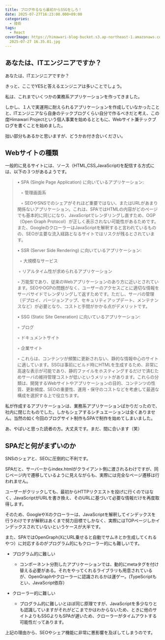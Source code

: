 ```yaml
---
title: ブログ作るなら最初からSSGをしろ！
date: 2025-07-27T16:23:00.000+09:00
categories:
  - 技術
tags:
  - React
coverImage: https://himawari-blog-bucket.s3.ap-northeast-1.amazonaws.com/posts/images/9f3658b5-e4de-411c-9910-e0b4d976cd08-スクリーンショット
  2025-07-27 16.35.01.jpg
---
```

## あなたは、ITエンジニアですか？

あなたは、ITエンジニアですか？

きっと、ここでYESと答えるエンジニアは多いことでしょう。

私は、これまでいくつかの業務系アプリケーションを作ってきました。

しかし、１人で実運用に耐えられるアプリケーションを作成していなかったことと、ITエンジニアなら自身のテックブログくらい自分で作るべきだと考え、この度Himawari Projectという個人事業を始めるとともに、Webサイト兼テックブログを書くことを始めました。

拙い部分もあるかと思いますが、どうかお付き合いください。

## Webサイトの種類

一般的に見るサイトには、ソース（HTML,CSS,JavaScript)を配信する方式には、以下の３つがあるようです。

> • SPA (Single Page Application) に向いているアプリケーション: 
>
>    ◦ 管理画面系 
>
>    ◦ SEOやSNSでのシェアがそれほど重要ではない、またはURLがあまり関係ないアプリケーション。これは、SPAではHTMLの内容がどのページでも基本的に同じになり、JavaScriptでレンダリングし直すため、OGP（Open Graph Protocol）が正しく表示されない可能性があるためです。また、GoogleのクローラーはJavaScriptを解釈すると言われているものの、SEOが主要な流入経路となるサイトではリスクが残るとされています。
>
> • SSR (Server Side Rendering) に向いているアプリケーション:  
>
>   ◦ 大規模なサービス   
>
>  ◦ リアルタイム性が求められるアプリケーション    
>
> ◦ 万能型であり、従来のWebアプリケーションのあり方に近いとされています。SEOやOGPの問題がなく、ユーザーのアクセスごとに適切な情報をサーバサイドでレンダリングして返すためです。ただし、サーバの管理（デプロイ、バージョンアップ、セキュリティアップデート、メンテナンスなど）が必要となり、コストと手間がかかる点がデメリットです。
>
> • SSG (Static Site Generation) に向いているアプリケーション:    
>
> ◦ ブログ    
>
> ◦ ドキュメントサイト    
>
> ◦ 企業サイト    
>
> ◦ これらは、コンテンツが頻繁に更新されない、静的な情報中心のサイトに適しています。SSGは事前にビルド時にHTMLを生成するため、非常に高速な表示が可能であり、静的ファイルをホスティングするだけで済むためサーバの維持管理コストが低いというメリットがあります。これらの分類は、開発するWebサイトやアプリケーションの目的、コンテンツの性質、更新頻度、SEOの重要性、運用・保守のコストなどを考慮して最適な構成を選択する上で役立ちます。

私が作成するアプリケーションは、業務系アプリケーションばかりだったので、社内に閉じたものでした。しかもシェアするシチュエーションは全くありません。当然の如く今回のブログサイト制作もSPAで制作を始めてしまいました。

あ、やばいと思った読者の方。大丈夫です。まだ、間に合います（笑）

## SPAだと何がまずいのか

SNSのシェアと、SEOに圧倒的に不利です。

SPAだと、サーバーからindex.htmlがクライアント側に渡されるわけですが、同じページ内で遷移しているように見えながらも、実際には完全なページ遷移は行われません。  

 ユーザーがクリックしても、最初からHTTPリクエストを投げに行くのではなく、JavaScriptがURLを書き換え、そのURLに基づいて必要な情報だけを再度取得します。

そのため、GoogleやXのクローラーは、JavaScriptを解釈してインデックスを行うわけですが解釈はあくまで努力目標でしかなく、実際にはTOPページしかインデックスされていないというケースが大半です。

また、SPAではOpenGraph(XにURL乗せると自動でサムネとか生成してくれるやつ）に対応するのがプログラム的にもクローラー的にも難しいです。

* プログラム的に難しい

  * コンポーネント分割したアプリケーションでは、動的にmetaタグを付け替える必要がある。それをやってくれるライブラリも用意されているが、OpenGraphやクローラーに認識されるかは運ゲー。(TypeScriptもとい、JavaScript依存）
* クローラー的に難しい

  * プログラム的に難しいとほぼ同じ原理ですが、JavaScriptを多少なりとも認識していますがそれがどこまでかはわからないため、ときに他のサイトよりもSSGよりもSPAが遅いため、クローラーがタイムアウトする可能性だってあります。

上記の理由から、SEOやシェア機能に非常に悪影響を及ぼしてしまうのです。
